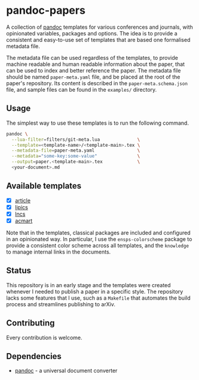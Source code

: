 # pandoc-papers

A collection of [pandoc] templates for various conferences and journals, with
opinionated variables, packages and options. The idea is to provide a 
consistent and easy-to-use set of templates that are based one 
formalised metadata file.

The metadata file can be used regardless of the templates, to provide machine
readable and human readable information about the paper, that can be used to
index and better reference the paper. The metadata file should be named
`paper-meta.yaml` file, and be placed at the root of the paper's repository.
Its content is described in the `paper-meta.schema.json` file, and sample files
can be found in the `examples/` directory.

## Usage 

The simplest way to use these templates is to run the following command.

```bash
pandoc \
  --lua-filter=filters/git-meta.lua              \
  --template=<template-name>/<template-main>.tex \
  --metadata-file=paper-meta.yaml                \
  --metadata="some-key:some-value"               \
  --output=paper.<template-main>.tex             \
  <your-document>.md
```
## Available templates

- [x] [article](https://www.latex-project.org/help/documentation/article/)
- [x] [lipics](https://lipics-conference.github.io/lipics-v2024/)
- [x] [lncs](https://www.springer.com/gp/computer-science/lncs)
- [x] [acmart](https://www.acm.org/publications/proceedings-template)

Note that in the templates, classical packages are included and configured in
an opinionated way. In particular, I use the `ensps-colorscheme` package to
provide a consistent color scheme across all templates, and the `knowledge` to
manage internal links in the documents.

## Status

This repository is in an early stage and the templates were created whenever I
needed to publish a paper in a specific style. The repository lacks some
features that I use, such as a `Makefile` that automates the build process and
streamlines publishing to arXiv.

## Contributing

Every contribution is welcome.

## Dependencies

- [pandoc](https://pandoc.org/) - a universal document converter


[pandoc]: https://pandoc.org/


